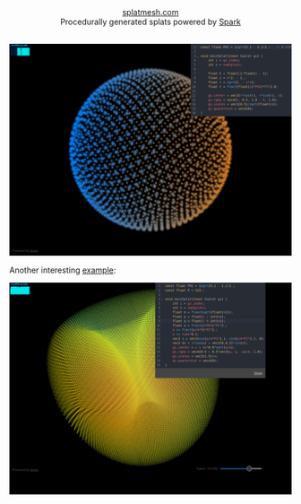 

<div align=center>
<a href="https://splatmesh.com">splatmesh.com</a>
<div>
Procedurally generated splats powered by <a href="https://sparkjs.dev">Spark</a>
</div>
<br>
</div>

![](screenshot.jpg)

Another interesting [example](https://splatmesh.com/#const%20float%20PHI%20%3D%20(sqrt(5.)%20-%201.)%2F2.%3B%0Aconst%20float%20R%20%3D%20123.%3B%0A%0Avoid%20mainSplat(inout%20Gsplat%20gs)%20%7B%0A%20%20%20%20int%20i%20%3D%20gs.index%3B%0A%20%20%20%20int%20n%20%3D%20numSplats%3B%0A%20%20%20%20float%20m%20%3D%20floor(sqrt(float(n)))%3B%0A%20%20%20%20float%20p%20%3D%20float(i%20%2F%20int(m))%3B%0A%20%20%20%20float%20q%20%3D%20float(i%20%25%20int(m))%3B%0A%20%20%20%20float%20a%20%3D%20fract(q*PHI)*PI*2.%3B%0A%20%20%20%20a%20%2B%3D%20fract(p%2Fm*R)*PI*2.%3B%0A%20%20%20%20a%20%2B%3D%20time*0.1%3B%0A%20%20%20%20vec3%20s%20%3D%20vec3(cos(p%2Fm*PI*2.)%2C%20sin(p%2Fm*PI*2.)%2C%200)%3B%0A%20%20%20%20vec3%20ds%20%3D%20s*cos(a)%20%2B%20vec3(0%2C0%2C2)*sin(a)%3B%0A%20%20%20%20gs.center%20%3D%20s%20%2B%20ds*0.9*sqrt(q%2Fm)%3B%0A%20%20%20%20gs.rgba%20%3D%20vec4(0.5%20%2B%200.5*vec3(p%2C%20q%2C%20-p)%2Fm%2C%201.0)%3B%0A%20%20%20%20gs.scales%20%3D%20vec3(1.5)%2Fm%3B%0A%20%20%20%20gs.quaternion%20%3D%20vec4(0)%3B%0A%7D):

![](torus.jpg)
